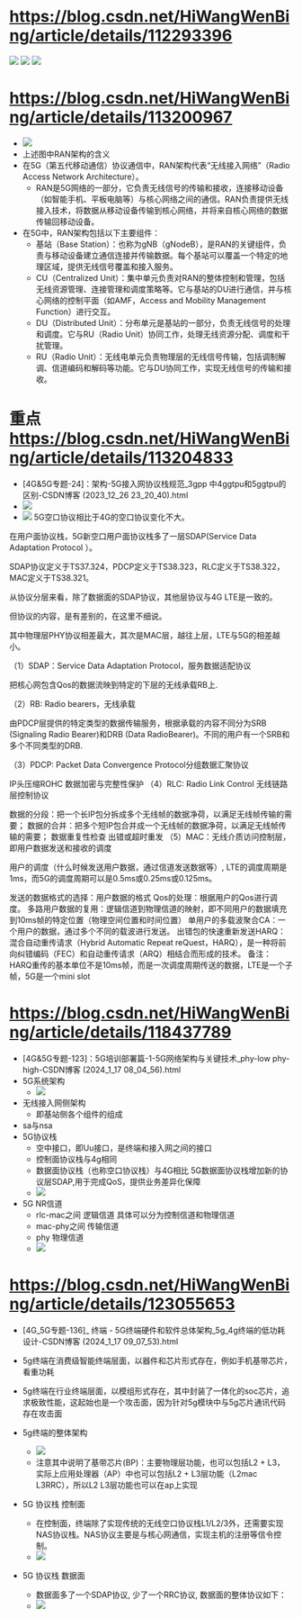 # https://blog.csdn.net/HiWangWenBing/article/details/112293396
![](pic/2023-12-26-22-51-25.png)
![](pic/2023-12-31-13-38-07.png)
![](pic/2023-12-31-13-40-17.png)

# https://blog.csdn.net/HiWangWenBing/article/details/113200967
- ![](pic/2023-12-31-13-51-03.png)
- 上述图中RAN架构的含义
- 在5G（第五代移动通信）协议通信中，RAN架构代表“无线接入网络”（Radio Access Network Architecture）。
  - RAN是5G网络的一部分，它负责无线信号的传输和接收，连接移动设备（如智能手机、平板电脑等）与核心网络之间的通信。RAN负责提供无线接入技术，将数据从移动设备传输到核心网络，并将来自核心网络的数据传输回移动设备。
- 在5G中，RAN架构包括以下主要组件：
  - 基站（Base Station）：也称为gNB（gNodeB），是RAN的关键组件，负责与移动设备建立通信连接并传输数据。每个基站可以覆盖一个特定的地理区域，提供无线信号覆盖和接入服务。
  - CU（Centralized Unit）：集中单元负责对RAN的整体控制和管理，包括无线资源管理、连接管理和调度策略等。它与基站的DU进行通信，并与核心网络的控制平面（如AMF，Access and Mobility Management Function）进行交互。
  - DU（Distributed Unit）：分布单元是基站的一部分，负责无线信号的处理和调度。它与RU（Radio Unit）协同工作，处理无线资源分配、调度和干扰管理。
  - RU（Radio Unit）：无线电单元负责物理层的无线信号传输，包括调制解调、信道编码和解码等功能。它与DU协同工作，实现无线信号的传输和接收。

# 重点 https://blog.csdn.net/HiWangWenBing/article/details/113204833
- [4G&5G专题-24]：架构-5G接入网协议栈规范_3gpp 中4ggtpu和5ggtpu的区别-CSDN博客 (2023_12_26 23_20_40).html
- ![](pic/2023-12-26-23-20-12.png)
- ![](pic/2023-12-26-23-23-38.png)
5G空口协议相比于4G的空口协议变化不大。

在用户面协议栈，5G新空口用户面协议栈多了一层SDAP(Service Data Adaptation Protocol ）。

SDAP协议定义于TS37.324，PDCP定义于TS38.323，RLC定义于TS38.322，MAC定义于TS38.321。

从协议分层来看，除了数据面的SDAP协议，其他层协议与4G LTE是一致的。

但协议的内容，是有差别的，在这里不细说。

其中物理层PHY协议相差最大，其次是MAC层，越往上层，LTE与5G的相差越小。

（1）SDAP：Service Data Adaptation Protocol，服务数据适配协议

把核心网包含Qos的数据流映到特定的下层的无线承载RB上.

（2）RB: Radio bearers，无线承载

由PDCP层提供的特定类型的数据传输服务，根据承载的内容不同分为SRB (Signaling Radio Bearer)和DRB (Data RadioBearer)。不同的用户有一个SRB和多个不同类型的DRB.

（3）PDCP: Packet Data Convergence Protocol分组数据汇聚协议

IP头压缩ROHC
数据加密与完整性保护
（4）RLC: Radio Link Control 无线链路层控制协议

数据的分段：把一个长IP包分拆成多个无线帧的数据净荷，以满足无线帧传输的需要；
数据的合并：把多个短IP包合并成一个无线帧的数据净荷，以满足无线帧传输的需要；
数据重复性检查
出错或超时重发
（5）MAC：无线介质访问控制层，即用户数据发送和接收的调度

用户的调度（什么时候发送用户数据，通过信道发送数据等）, LTE的调度周期是1ms，而5G的调度周期可以是0.5ms或0.25ms或0.125ms。

发送的数据格式的选择：用户数据的格式
Qos的处理：根据用户的Qos进行调度。
多路用户数据的复用：逻辑信道到物理信道的映射，即不同用户的数据填充到10ms帧的特定位置（物理空间位置和时间位置）
单用户的多载波聚合CA：一个用户的数据，通过多个不同的载波进行发送。
出错包的快速重新发送HARQ：混合自动重传请求（Hybrid Automatic Repeat reQuest，HARQ），是一种将前向纠错编码（FEC）和自动重传请求（ARQ）相结合而形成的技术。
备注：HARQ重传的基本单位不是10ms帧，而是一次调度周期传送的数据，LTE是一个子帧，5G是一个mini slot


# https://blog.csdn.net/HiWangWenBing/article/details/118437789
- [4G&5G专题-123]：5G培训部署篇-1-5G网络架构与关键技术_phy-low phy-high-CSDN博客 (2024_1_17 08_04_56).html
- 5G系统架构
  - ![](pic/2024-01-17-08-08-47.png)
- 无线接入网侧架构
  - 即基站侧各个组件的组成
- sa与nsa
- 5G协议栈
  - 空中接口，即Uu接口，是终端和接入网之间的接口
  - 控制面协议栈与4g相同
  - 数据面协议栈（也称空口协议栈）与4G相比 5G数据面协议栈增加新的协议层SDAP,用于完成QoS，提供业务差异化保障
  - ![](pic/2024-01-17-08-21-27.png)
- 5G NR信道
  - rlc-mac之间 逻辑信道 具体可以分为控制信道和物理信道
  - mac-phy之间 传输信道 
  - phy 物理信道
  - ![](pic/2024-01-17-08-28-57.png)


# https://blog.csdn.net/HiWangWenBing/article/details/123055653
- [4G_5G专题-136]_ 终端 - 5G终端硬件和软件总体架构_5g_4g终端的低功耗设计-CSDN博客 (2024_1_17 09_07_53).html
- 5g终端在消费级智能终端层面，以器件和芯片形式存在，例如手机基带芯片，看重功耗
- 5g终端在行业终端层面，以模组形式存在，其中封装了一体化的soc芯片，追求极致性能，这起始也是一个攻击面，因为针对5g模块中与5g芯片通讯代码存在攻击面

- 5g终端的整体架构
  - ![](pic/2024-01-17-09-16-07.png)
  - 注意其中说明了基带芯片(BP)：主要物理层功能，也可以包括L2 + L3，实际上应用处理器（AP）中也可以包括L2 + L3层功能（L2mac L3RRC），所以L2 L3层功能也可以在ap上实现

- 5G 协议栈 控制面
  - 在控制面，终端除了实现传统的无线空口协议栈L1/L2/3外，还需要实现NAS协议栈。NAS协议主要是与核心网通信，实现主机的注册等信令控制。
  - ![](pic/2024-01-17-09-09-54.png)
- 5G 协议栈 数据面
  - 数据面多了一个SDAP协议, 少了一个RRC协议, 数据面的整体协议如下：
  - ![](pic/2024-01-17-09-10-34.png)


